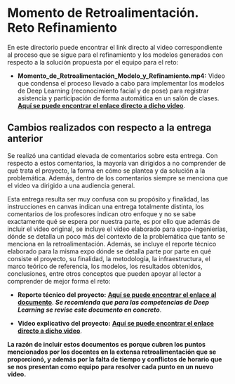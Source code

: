 # Momento de Retroalimentación. Reto Refinamiento

En este directorio puede encontrar el link directo al video correspondiente al proceso que se sigue para el refinamiento y los modelos generados con respecto a la solución propuesta por el equipo para el reto:
* **Momento_de_Retroalimentación_Modelo_y_Refinamiento.mp4:** Video que condensa el proceso llevado a cabo para implementar los modelos de Deep Learning (reconocimiento facial y de pose) para registrar asistencia y participación de forma automática en un salón de clases. **[Aquí se puede encontrar el enlace directo a dicho video](https://drive.google.com/file/d/1Wvb5kKMCxaJiQR5YR-dnyMMNe8RsRWy0/view)**.

## Cambios realizados con respecto a la entrega anterior
Se realizó una cantidad elevada de comentarios sobre esta entrega. Con respecto a estos comentarios, la mayoría van dirigidos a no comprender de qué trata el proyecto, la forma en cómo se plantea y da solución a la problemática. Además, dentro de los comentarios siempre se menciona que el video va dirigido a una audiencia general.

Esta entrega resulta ser muy confusa con su propósito y finalidad, las instrucciones en canvas indican una entrega totalmente distinta, los comentarios de los profesores indican otro enfoque y no se sabe exactamente qué se espera por nuestra parte, es por ello que además de incluir el video original, se incluye el video elaborado para expo-ingenierías, dónde se detalla un poco más del contexto de la problemática que tanto se menciona en la retroalimentación. Además, se incluye el reporte técnico elaborado para la misma expo dónde se detalla parte por parte en qué consiste el proyecto, su finalidad, la metodología, la infraestructura, el marco teórico de referencia, los modelos, los resultados obtenidos, conclusiones, entre otros conceptos que pueden apoyar al lector a comprender de mejor forma el reto:

* **Reporte técnico del proyecto:** **[Aquí se puede encontrar el enlace al documento](/final/Refinamiento/Reporte%20Técnico%20Classroom%20AI.pdf)**. **_Se recomienda que para las competencias de Deep Learning se revise este documento en concreto_**.

* **Video explicativo del proyecto:** **[Aquí se puede encontrar el enlace directo a dicho video](https://drive.google.com/file/d/1UtRoTL63MQ8-Sis389ypB-H9rFy2bmw7/view?usp=drive_link)**.

**La razón de incluir estos documentos es porque cubren los puntos mencionados por los docentes en la extensa retroalimentación que se proporcionó, y además por la falta de tiempo y conflictos de horario que se nos presentan como equipo para resolver cada punto en un nuevo video.**